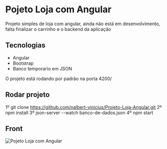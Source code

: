 # Pojeto Loja com Angular
 Projeto simples de loja com angular, ainda não está em desenvolvimento, falta finalizar o carrinho e o backend da aplicação

## Tecnologias
 - Angular
 - Bootstrap
 - Banco temporario em JSON

O projeto está rodando por padrão na porta 4200/

## Rodar projeto

1º git clone https://github.com/nalbert-vinicius/Projeto-Loja-Angular.git
2º npm install
3º json-server --watch banco-de-dados.json
4º npm start

## Front
![Pojeto Loja com Angular](https://github.com/nalbert-vinicius/Projeto-Loja-Angular/blob/master/img/gif.gif)


